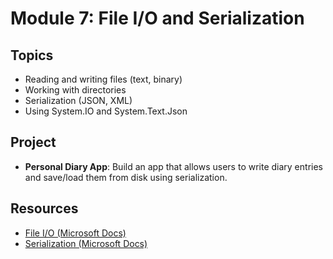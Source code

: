 # Module 7: File I/O and Serialization

## Topics
- Reading and writing files (text, binary)
- Working with directories
- Serialization (JSON, XML)
- Using System.IO and System.Text.Json

## Project
- **Personal Diary App**: Build an app that allows users to write diary entries and save/load them from disk using serialization.

## Resources
- [File I/O (Microsoft Docs)](https://learn.microsoft.com/en-us/dotnet/standard/io/)
- [Serialization (Microsoft Docs)](https://learn.microsoft.com/en-us/dotnet/standard/serialization/)